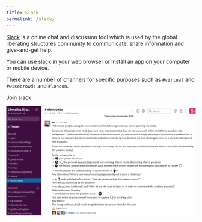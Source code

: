 ```yaml
---
title: Slack
permalink: /slack/
---
```


[Slack](https://communityinviter.com/apps/liberatingstructures/ls) is a online chat and discussion tool which is used by the global liberating structures community to communicate, share information and give-and-get help.

You can use slack in your web browser or install an app on your computer or mobile device.

There are a number of channels for specific purposes such as `#virtual` and `#wisecrowds` and `#london`.

[Join slack](https://communityinviter.com/apps/liberatingstructures/ls)

![Slack](/assets/images/slack_screenshot.png)



